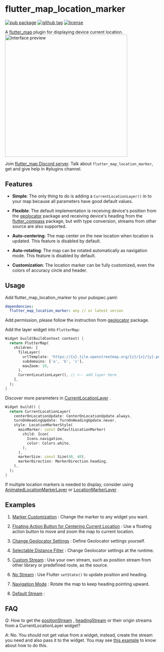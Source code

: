# flutter_map_location_marker

[![pub package](https://img.shields.io/pub/v/flutter_map_location_marker)](https://pub.dartlang.org/packages/flutter_map_location_marker)
[![github tag](https://img.shields.io/github/v/tag/tlserver/flutter_map_location_marker?include_prereleases&sort=semver)](https://github.com/tlserver/flutter_map_location_marker)
[![license](https://img.shields.io/github/license/tlserver/flutter_map_location_marker)](https://github.com/tlserver/flutter_map_location_marker/blob/master/LICENSE)

A [flutter_map](https://pub.dev/packages/flutter_map) plugin for displaying device current location.
<br>
<img src="https://github.com/tlserver/flutter_map_location_marker/raw/master/assets/interface.jpg" alt="Interface preview" width="400">

Join [flutter_map Discord server](https://discord.gg/egEGeByf4q). Talk
about `flutter_map_location_marker`, get and give help in #plugins channel.

## Features

* **Simple**: The only thing to do is adding a `CurrentLocationLayer()` in to your map because all
  parameters have good default values.

* **Flexible**: The default implementation is receiving device's position from
  the [geolocator](https://pub.dev/packages/geolocator) package and receiving device's heading from
  the [flutter_compass](https://pub.dev/packages/flutter_compass) package, but with type conversion,
  streams from other source are also supported.

* **Auto-centering**: The map center on the new location when location is updated. This feature is
  disabled by default.

* **Auto-rotating**: The map can be rotated automatically as navigation mode. This feature is
  disabled by default.

* **Customization**: The location marker can be fully customized, even the colors of accuracy circle
  and header.

## Usage

Add flutter_map_location_marker to your pubspec.yaml:

```yaml
dependencies:
  flutter_map_location_marker: any // or latest verion
```

Add permission, please follow the instruction
from [geolocator](https://pub.dev/packages/geolocator#permissions) package.

Add the layer widget into `FlutterMap`:

```dart
Widget build(BuildContext context) {
  return FlutterMap(
    children: [
      TileLayer(
        urlTemplate: 'https://{s}.tile.openstreetmap.org/{z}/{x}/{y}.png',
        subdomains: ['a', 'b', 'c'],
        maxZoom: 19,
      ),
      CurrentLocationLayer(), // <-- add layer here
    ],
  );
}
```

Discover more parameters
in [CurrentLocationLayer](https://pub.dev/documentation/flutter_map_location_marker/latest/flutter_map_location_marker/CurrentLocationLayer-class.html)
.

```dart
Widget build() {
  return CurrentLocationLayer(
    centerOnLocationUpdate: CenterOnLocationUpdate.always,
    turnOnHeadingUpdate: TurnOnHeadingUpdate.never,
    style: LocationMarkerStyle(
      mainMarker: const DefaultLocationMarker(
        child: Icon(
          Icons.navigation,
          color: Colors.white,
        ),
      ),
      markerSize: const Size(40, 40),
      markerDirection: MarkerDirection.heading,
    ),
  );
}
```

If multiple location markers is needed to display, consider
using [AnimatedLocationMarkerLayer](https://pub.dev/documentation/flutter_map_location_marker/latest/flutter_map_location_marker/AnimatedLocationMarkerLayer-class.html)
or [LocationMarkerLayer](https://pub.dev/documentation/flutter_map_location_marker/latest/flutter_map_location_marker/LocationMarkerLayer-class.html)
.

## Examples

1. [Marker Customization](https://github.com/tlserver/flutter_map_location_marker/blob/master/example/lib/page/customize_marker_example.dart) :
   Change the marker to any widget you want.

2. [Floating Action Button for Centering Current Location](https://github.com/tlserver/flutter_map_location_marker/blob/master/example/lib/page/center_fab_example.dart) :
   Use a floating action button to move and zoom the map to current location.

3. [Change Geolocator Settings](https://github.com/tlserver/flutter_map_location_marker/blob/master/example/lib/page/geolocator_settings_example.dart) :
   Define Geolocator settings yourself.

4. [Selectable Distance Filter](https://github.com/tlserver/flutter_map_location_marker/blob/master/example/lib/page/selectable_distance_filter_example.dart) :
   Change Geolocator settings at the runtime.

5. [Custom Stream](https://github.com/tlserver/flutter_map_location_marker/blob/master/example/lib/page/custom_stream_example.dart) :
   Use your own stream, such as position stream from other library or predefined route, as the
   source.

6. [No Stream](https://github.com/tlserver/flutter_map_location_marker/blob/master/example/lib/page/no_stream_example.dart) :
   Use Flutter `setState()` to update position and heading.

7. [Navigation Mode](https://github.com/tlserver/flutter_map_location_marker/blob/master/example/lib/page/navigation_example.dart) :
   Rotate the map to keep heading pointing upward.

8. [Default Stream](https://github.com/tlserver/flutter_map_location_marker/blob/master/example/lib/page/default_stream_example.dart) :

## FAQ

*Q*: How to get
the [positionStream](https://pub.dev/documentation/flutter_map_location_marker/5.1.0/flutter_map_location_marker/CurrentLocationLayer/positionStream.html)
, [headingStream](https://pub.dev/documentation/flutter_map_location_marker/5.1.0/flutter_map_location_marker/CurrentLocationLayer/headingStream.html)
or their origin streams from a CurrentLocationLayer widget?

*A*: No. You should not get value from a widget, instead, create the stream you need and also pass
it to the widget. You may
see [this example](https://github.com/tlserver/flutter_map_location_marker/blob/master/example/lib/page/default_stream_example.dart)
to know about how to do this.
